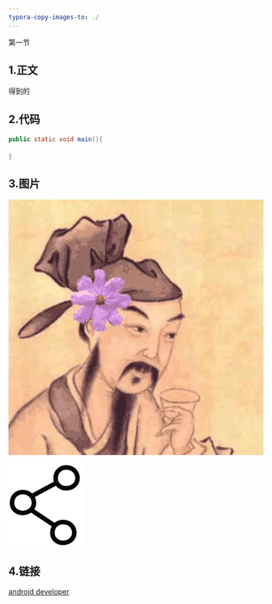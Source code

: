 ```yaml
---
typora-copy-images-to: ./
---
```


第一节

## 1.正文

得到的



## 2.代码

```java
public static void main(){

}
```



## 3.图片

![图片](微信图片_20200314083728.jpg)



![网络图片](ic_launcher.png)

## 4.链接

[android developer](www.baidu.com)